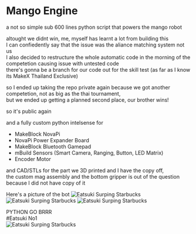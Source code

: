 # Mango Engine
a not so simple sub 600 lines python script that powers the mango robot  

altought we didnt win, me, myself has learnt a lot from building this  
I can confiedently say that the issue was the aliance matching system not us  
I also decided to restructure the whole automatic code in the morning of the competetion causing issue with untested code  
there's gonna be a branch for our code out for the skill test (as far as I know its MakeX Thailand Exclusive)  

so I ended up taking the repo private again because we got another competetion, not as big as the thai tournament,  
but we ended up getting a planned second place, our brother wins!  

so it's public again 

and a fully custom python intelsense for
- MakeBlock NovaPi
- NovaPi Power Expander Board
- MakeBlock Bluetooth Gamepad
- mBuild Sensors (Smart Camera, Ranging, Button, LED Matrix)
- Encoder Motor

and CAD/STLs for the part we 3D printed and I have the copy off,  
the custom mag assembly and the bottom gripper is out of the question because I did not have copy of it  

Here's a picture of the bot
![Eatsuki Surping Starbucks](https://github.com/ChokunPlayZ/MakeX-2023-Mango-on-Sticky-Rice/blob/main/assets/1025769196648411206.png?raw=true "")
![Eatsuki Surping Starbucks](https://github.com/ChokunPlayZ/MakeX-2023-Mango-on-Sticky-Rice/blob/main/assets/1025769196648411206.png?raw=true "")
![Eatsuki Surping Starbucks](https://github.com/ChokunPlayZ/MakeX-2023-Mango-on-Sticky-Rice/blob/main/assets/1025769196648411206.png?raw=true "")

PYTHON GO BRRR  
#Eatsuki No1  
![Eatsuki Surping Starbucks](https://github.com/ChokunPlayZ/MakeX-2023-Mango-on-Sticky-Rice/blob/main/assets/1025769196648411206.png?raw=true "")